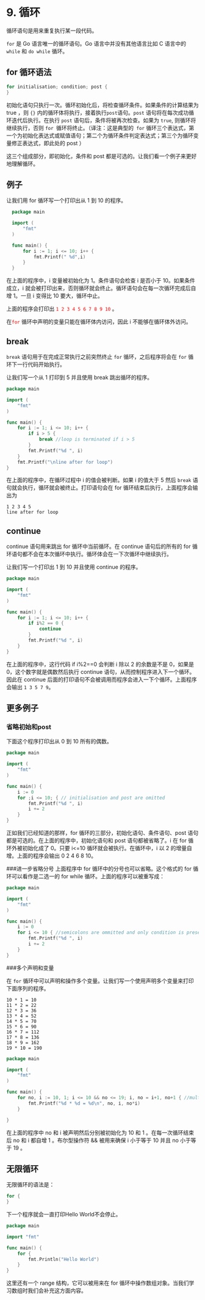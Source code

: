 #  9. 循环

循环语句是用来重复执行某一段代码。

`for` 是 Go 语言唯一的循环语句。Go 语言中并没有其他语言比如 C 语言中的 `while` 和 `do while` 循环。

## for 循环语法

```go
for initialisation; condition; post {  
}
```

初始化语句只执行一次。循环初始化后，将检查循环条件。如果条件的计算结果为 true ，则 `{}` 内的循环体将执行，接着执行` post `语句。`post` 语句将在每次成功循环迭代后执行。在执行 `post` 语句后，条件将被再次检查。如果为 `true`, 则循环将继续执行，否则 `for `循环将终止。（译注：这是典型的` for` 循环三个表达式，第一个为初始化表达式或赋值语句；第二个为循环条件判定表达式；第三个为循环变量修正表达式，即此处的 post ）  

这三个组成部分，即初始化，条件和 post 都是可选的。让我们看一个例子来更好地理解循环。


## 例子
让我们用 for 循环写一个打印出从 1 到 10 的程序。
```go
  package main

  import (  
      "fmt"
  )

  func main() {  
      for i := 1; i <= 10; i++ {
          fmt.Printf(" %d",i)
      }
  }
```
在上面的程序中，i 变量被初始化为 1。条件语句会检查 i 是否小于 10。如果条件成立，i 就会被打印出来，否则循环就会终止。循环语句会在每一次循环完成后自增 1。一旦 i 变得比 10 要大，循环中止。

上面的程序会打印出 <span style="color:red">`1 2 3 4 5 6 7 8 9 10`</span> 。

在<span style="color:red">` for `</span> 循环中声明的变量只能在循环体内访问，因此 i 不能够在循环体外访问。

## break 
`break` 语句用于在完成正常执行之前突然终止 `for` 循环，之后程序将会在 `for` 循环下一行代码开始执行。

让我们写一个从 1 打印到 5 并且使用 break 跳出循环的程序。
```go
package main

import (  
    "fmt"
)

func main() {  
    for i := 1; i <= 10; i++ {
        if i > 5 {
            break //loop is terminated if i > 5
        }
        fmt.Printf("%d ", i)
    }
    fmt.Printf("\nline after for loop")
}
```

在上面的程序中，在循环过程中 i 的值会被判断。如果 i 的值大于 5 然后 `break` 语句就会执行，循环就会被终止。打印语句会在 for 循环结束后执行，上面程序会输出为

```shell
1 2 3 4 5  
line after for loop
```

## continue
continue 语句用来跳出 for 循环中当前循环。在 continue 语句后的所有的 for 循环语句都不会在本次循环中执行。循环体会在一下次循环中继续执行。

让我们写一个打印出 1 到 10 并且使用 continue 的程序。
```go
package main

import (  
    "fmt"
)

func main() {  
    for i := 1; i <= 10; i++ {
        if i%2 == 0 {
            continue
        }
        fmt.Printf("%d ", i)
    }
}
```
在上面的程序中，这行代码 if i%2==0 会判断 i 除以 2 的余数是不是 0，如果是 0，这个数字就是偶数然后执行 continue 语句，从而控制程序进入下一个循环。因此在 continue 后面的打印语句不会被调用而程序会进入一下个循环。上面程序会输出 `1 3 5 7 9`。

## 更多例子

### 省略初始和post
下面这个程序打印出从 0 到 10 所有的偶数。
```go
package main

import (  
    "fmt"
)

func main() {  
    i := 0
    for ;i <= 10; { // initialisation and post are omitted
        fmt.Printf("%d ", i)
        i += 2
    }
}
```
正如我们已经知道的那样，for 循环的三部分，初始化语句、条件语句、post 语句都是可选的。在上面的程序中，初始化语句和 post 语句都被省略了。i 在 for 循环外被初始化成了 0。只要 i<=10 循环就会被执行。在循环中，i 以 2 的增量自增。上面的程序会输出 0 2 4 6 8 10。



###进一步省略分号
上面程序中 for 循环中的分号也可以省略。这个格式的 for 循环可以看作是二选一的 for while 循环。上面的程序可以被重写成：

```go
package main

import (  
    "fmt"
)

func main() {  
    i := 0
    for i <= 10 { //semicolons are ommitted and only condition is present
        fmt.Printf("%d ", i)
        i += 2
    }
}
```

###多个声明和变量

在 `for` 循环中可以声明和操作多个变量。让我们写一个使用声明多个变量来打印下面序列的程序。

```shell
10 * 1 = 10  
11 * 2 = 22  
12 * 3 = 36  
13 * 4 = 52  
14 * 5 = 70  
15 * 6 = 90  
16 * 7 = 112  
17 * 8 = 136  
18 * 9 = 162  
19 * 10 = 190
```

```go
package main

import (  
    "fmt"
)

func main() {  
    for no, i := 10, 1; i <= 10 && no <= 19; i, no = i+1, no+1 { //multiple initialisation and increment
        fmt.Printf("%d * %d = %d\n", no, i, no*i)
    }

}
```

在上面的程序中 no 和 i 被声明然后分别被初始化为 10 和 1 。在每一次循环结束后 no 和 i 都自增 1 。布尔型操作符 && 被用来确保 i 小于等于 10 并且 no 小于等于 19 。

## 无限循环

无限循环的语法是：

```go
for {  
}
```
下一个程序就会一直打印Hello World不会停止。
```go
package main

import "fmt"

func main() {  
    for {
        fmt.Println("Hello World")
    }
}
```


这里还有一个 range 结构，它可以被用来在 for 循环中操作数组对象。当我们学习数组时我们会补充这方面内容。

